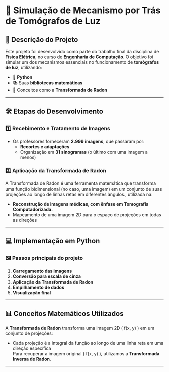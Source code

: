 # 🩻 **Simulação de Mecanismo por Trás de Tomógrafos de Luz**  

## 📘 **Descrição do Projeto**  
Este projeto foi desenvolvido como parte do trabalho final da disciplina de **Física Elétrica**, no curso de **Engenharia de Computação**. O objetivo foi simular um dos mecanismos essenciais no funcionamento de **tomógrafos de luz**, utilizando:  
- 🐍 **Python**  
- 📚 Suas **bibliotecas matemáticas**  
- 🧮 Conceitos como a **Transformada de Radon**  

---

## 🛠️ **Etapas do Desenvolvimento**  

### 1️⃣ **Recebimento e Tratamento de Imagens**  
- Os professores forneceram **2.999 imagens**, que passaram por:  
  - **Recortes e adaptações**  
  - Organização em **31 sinogramas** (o último com uma imagem a menos)  

### 2️⃣ **Aplicação da Transformada de Radon**  
A Transformada de Radon é uma ferramenta matemática que transforma uma função bidimensional (no caso, uma imagem) em um conjunto de suas projeções ao longo de linhas retas em diferentes ângulos., utilizada na:  
- **Reconstrução de imagens médicas, com ênfase em Tomografia Computadorizada.**  
- Mapeamento de uma imagem 2D para o espaço de projeções em todas as direções


---

## 💻 **Implementação em Python**  
### 🖼️ **Passos principais do projeto**  
1. **Carregamento das imagens**  
2. **Conversão para escala de cinza**  
3. **Aplicação da Transformada de Radon**  
4. **Empilhamento de dados**  
5. **Visualização final**  

---

## 📊 **Conceitos Matemáticos Utilizados**  
A **Transformada de Radon** transforma uma imagem 2D \( f(x, y) \) em um conjunto de projeções:  
- Cada projeção é a integral da função ao longo de uma linha reta em uma direção específica  
Para recuperar a imagem original \( f(x, y) \), utilizamos a **Transformada Inversa de Radon**.  

---
